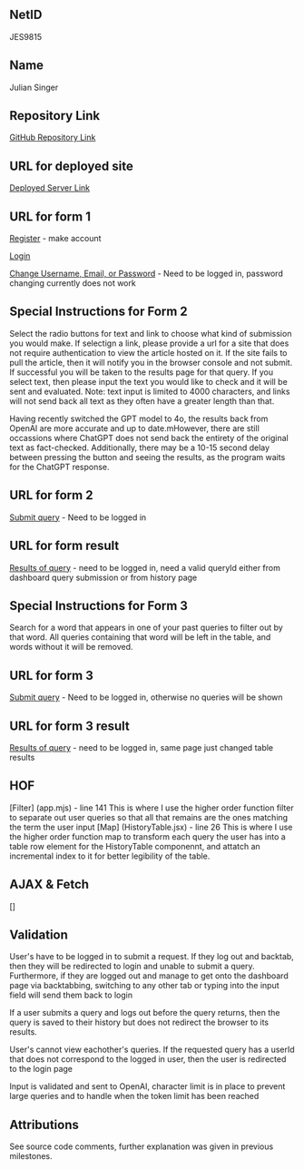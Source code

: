 ## NetID

JES9815

## Name

Julian Singer

## Repository Link

[GitHub Repository Link](https://github.com/nyu-csci-ua-0467-001-002-fall-2024/final-project-Jsinger03.git)

## URL for deployed site

[Deployed Server Link](https://linserv1.cims.nyu.edu:50003)

## URL for form 1

[Register](https://linserv1.cims.nyu.edu:50003/register) - make account

[Login](https://linserv1.cims.nyu.edu:50003)

[Change Username, Email, or Password](https://linserv1.cims.nyu.edu:50003/profile) - Need to be logged in, password changing currently does not work

## Special Instructions for Form 2

Select the radio buttons for text and link to choose what kind of submission you would make. If selectign a link, please provide a url for a site that does not require authentication to view the article hosted on it. If the site fails to pull the article, then it will notify you in the browser console and not submit. If successful you will be taken to the results page for that query. If you select text, then please input the text you would like to check and it will be sent and evaluated. Note: text input is limited to 4000 characters, and links will not send back all text as they often have a greater length than that.

Having recently switched the GPT model to 4o, the results back from OpenAI are more accurate and up to date.mHowever, there are still occassions where ChatGPT does not send back the entirety of the original text as fact-checked. Additionally, there may be a 10-15 second delay between pressing the button and seeing the results, as the program waits for the ChatGPT response.

## URL for form 2

[Submit query](https://linserv1.cims.nyu.edu:/50003/dashboard) - Need to be logged in

## URL for form result

[Results of query](https://linserv1.cims.nyu.edu:50003/results/:queryId) - need to be logged in, need a valid queryId either from dashboard query submission or from history page

## Special Instructions for Form 3

Search for a word that appears in one of your past queries to filter out by that word. All queries containing that word will be left in the table, and words without it will be removed.

## URL for form 3

[Submit query](https://linserv1.cims.nyu.edu:/50003/history) - Need to be logged in, otherwise no queries will be shown

## URL for form 3 result

[Results of query](https://linserv1.cims.nyu.edu:50003/history) - need to be logged in, same page just changed table results

## HOF

[Filter] (app.mjs) - line 141
This is where I use the higher order function filter to separate out user queries so that all that remains are the ones matching the term the user input
[Map] (HistoryTable.jsx) - line 26
This is where I use the higher order function map to transform each query the user has into a table row element for the HistoryTable componennt, and attatch an incremental index to it for better legibility of the table.

## AJAX & Fetch

[]

## Validation

User's have to be logged in to submit a request. If they log out and backtab, then they will be redirected to login and unable to submit a query. Furthermore, if they are logged out and manage to get onto the dashboard page via backtabbing, switching to any other tab or typing into the input field will send them back to login

If a user submits a query and logs out before the query returns, then the query is saved to their history but does not redirect the browser to its results.

User's cannot view eachother's queries. If the requested query has a userId that does not correspond to the logged in user, then the user is redirected to the login page

Input is validated and sent to OpenAI, character limit is in place to prevent large queries and to handle when the token limit has been reached

## Attributions

See source code comments, further explanation was given in previous milestones.
